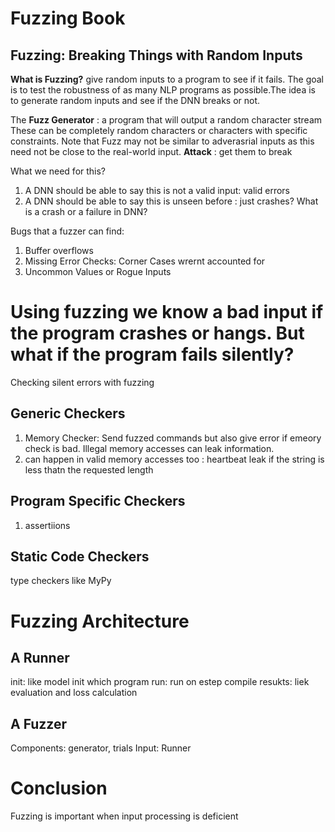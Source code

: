 # Fuzzing Book 
## Fuzzing: Breaking Things with Random Inputs

__What is Fuzzing?__
give random inputs to a program to see if it fails. The goal is to test the robustness of as many NLP programs as possible.The idea is to generate random inputs and see 
if the DNN breaks or not. 

The **Fuzz Generator** : a program that will output a random character stream
These can be completely random characters or characters with specific constraints. Note that Fuzz may not be similar to adverasrial inputs as this need not be close
to the real-world input. 
**Attack** : get them to break 


What we need for this?
1. A DNN should be able to say this is not a valid input: valid errors
2. A DNN should be able to say this is unseen before : just crashes? What is a crash or a failure in DNN?




Bugs that a fuzzer can find:
1. Buffer overflows
2. Missing Error Checks: Corner Cases wrernt accounted for 
3. Uncommon Values or Rogue Inputs 



# Using fuzzing we know a bad input if the program crashes or hangs. But what if the program fails silently?
Checking silent errors with fuzzing
## Generic Checkers 
1. Memory Checker:  Send fuzzed commands but also give error if emeory check is bad. Illegal memory accesses can leak information. 
2. can happen in valid memory accesses too : heartbeat leak if the string is less thatn the requested length 
## Program Specific Checkers
1. assertiions
## Static Code Checkers
type checkers like MyPy


# Fuzzing Architecture 
## A Runner 
init: like model init which program
run: run on estep 
compile resukts: liek evaluation and loss calculation
## A Fuzzer 
Components: generator, trials
Input: Runner 

# Conclusion
Fuzzing is important when input processing is deficient 


